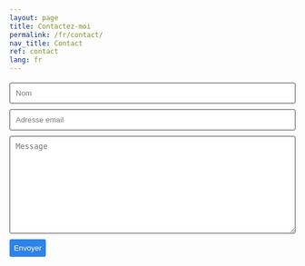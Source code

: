```yaml
---
layout: page
title: Contactez-moi
permalink: /fr/contact/
nav_title: Contact
ref: contact
lang: fr
---
```


<form class="wj-contact" action="https://formspree.io/{{site.email}}" method="POST">
	<input type="text" name="name" placeholder="Nom">
	<input type="text" name="email" placeholder="Adresse email">
    <textarea type="text" name="content" rows="10" placeholder="Message"></textarea>
    <input type="hidden" name="_next" value="//{{ site.url | remove: "https://"}}fr/merci/">
    <input type="hidden" name="_subject" value="New Contact Form Submission">
    <input type="text" name="_gotcha" style="display:none">
    <input type="submit" value="Envoyer">
</form>

<style>
form.wj-contact input[type="text"], form.wj-contact textarea[type="text"] {
    width: 100%;
    vertical-align: middle;
    margin-top: 0.25em;
    margin-bottom: 0.5em;
    padding: 0.75em;
    /*font-family: monospace, sans-serif;*/
    font-weight: lighter;
    border-style: solid;
    border-color: #444;
    outline-color: #2e83e6;
    border-width: 1px;
    border-radius: 3px;
    transition: box-shadow .2s ease;
}
form.wj-contact input[type="submit"] {
    outline: none;
    color: white;
    background-color: #2e83e6;
    border-radius: 3px;
    padding: 0.5em;
    margin: 0.25em 0 0 0;
    border: 1px solid transparent;
    height: auto;
}
</style>